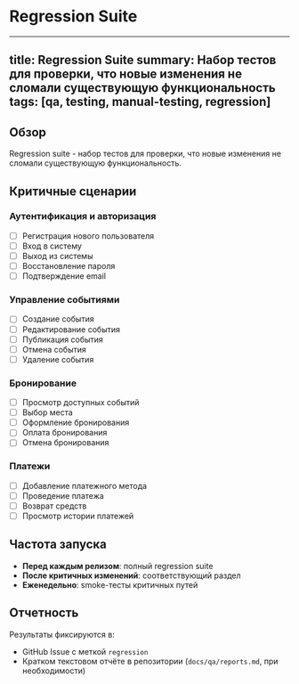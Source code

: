 # Regression Suite

---
title: Regression Suite
summary: Набор тестов для проверки, что новые изменения не сломали существующую функциональность
tags: [qa, testing, manual-testing, regression]
---

## Обзор

Regression suite - набор тестов для проверки, что новые изменения не сломали существующую функциональность.

## Критичные сценарии

### Аутентификация и авторизация

- [ ] Регистрация нового пользователя
- [ ] Вход в систему
- [ ] Выход из системы
- [ ] Восстановление пароля
- [ ] Подтверждение email

### Управление событиями

- [ ] Создание события
- [ ] Редактирование события
- [ ] Публикация события
- [ ] Отмена события
- [ ] Удаление события

### Бронирование

- [ ] Просмотр доступных событий
- [ ] Выбор места
- [ ] Оформление бронирования
- [ ] Оплата бронирования
- [ ] Отмена бронирования

### Платежи

- [ ] Добавление платежного метода
- [ ] Проведение платежа
- [ ] Возврат средств
- [ ] Просмотр истории платежей

## Частота запуска

- **Перед каждым релизом**: полный regression suite
- **После критичных изменений**: соответствующий раздел
- **Еженедельно**: smoke-тесты критичных путей

## Отчетность

Результаты фиксируются в:
- GitHub Issue с меткой `regression`
- Кратком текстовом отчёте в репозитории (`docs/qa/reports.md`, при необходимости)

